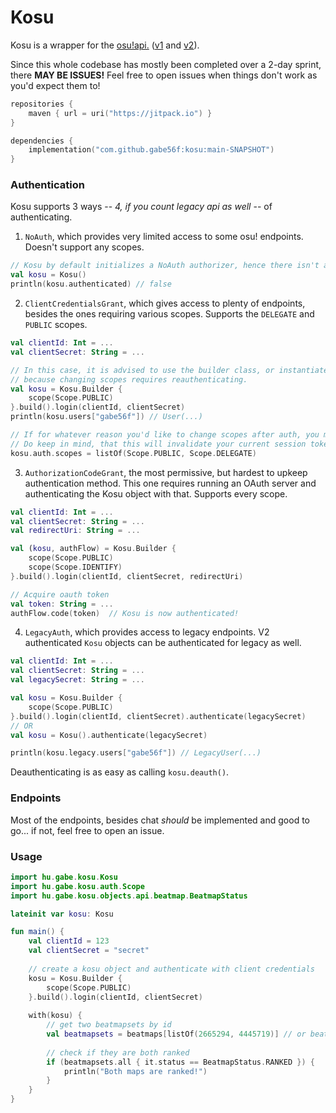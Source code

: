 # Kosu

Kosu is a wrapper for the [osu!api.] ([v1] and [v2]).

Since this whole codebase has mostly been completed over a 2-day sprint, there **MAY BE ISSUES!** Feel free to open issues when things don't work as you'd expect them to!

```kotlin
repositories {
    maven { url = uri("https://jitpack.io") }
}

dependencies {
    implementation("com.github.gabe56f:kosu:main-SNAPSHOT")
}
```

### Authentication

Kosu supports 3 ways -- *4, if you count legacy api as well* -- of authenticating.
1. `NoAuth`, which provides very limited access to some osu! endpoints. Doesn't support any scopes.
```kotlin
// Kosu by default initializes a NoAuth authorizer, hence there isn't a need to change anything.
val kosu = Kosu()
println(kosu.authenticated) // false
```

2. `ClientCredentialsGrant`, which gives access to plenty of endpoints, besides the ones requiring various scopes. Supports the `DELEGATE` and `PUBLIC` scopes.
```kotlin
val clientId: Int = ...
val clientSecret: String = ...

// In this case, it is advised to use the builder class, or instantiate the Kosu object with scopes filled out,
// because changing scopes requires reauthenticating.
val kosu = Kosu.Builder {
    scope(Scope.PUBLIC)
}.build().login(clientId, clientSecret)
println(kosu.users["gabe56f"]) // User(...)

// If for whatever reason you'd like to change scopes after auth, you may do so with the following line
// Do keep in mind, that this will invalidate your current session token
kosu.auth.scopes = listOf(Scope.PUBLIC, Scope.DELEGATE)
```

3. `AuthorizationCodeGrant`, the most permissive, but hardest to upkeep authentication method. This one requires running an OAuth server and authenticating the Kosu object with that. Supports every scope.
```kotlin
val clientId: Int = ...
val clientSecret: String = ...
val redirectUri: String = ...

val (kosu, authFlow) = Kosu.Builder {
    scope(Scope.PUBLIC)
    scope(Scope.IDENTIFY)
}.build().login(clientId, clientSecret, redirectUri)

// Acquire oauth token
val token: String = ...
authFlow.code(token)  // Kosu is now authenticated!
```

4. `LegacyAuth`, which provides access to legacy endpoints. V2 authenticated `Kosu` objects can be authenticated for legacy as well.
```kotlin
val clientId: Int = ...
val clientSecret: String = ...
val legacySecret: String = ...

val kosu = Kosu.Builder {
    scope(Scope.PUBLIC)
}.build().login(clientId, clientSecret).authenticate(legacySecret)
// OR
val kosu = Kosu().authenticate(legacySecret)

println(kosu.legacy.users["gabe56f"]) // LegacyUser(...)
```

Deauthenticating is as easy as calling `kosu.deauth()`.

### Endpoints

Most of the endpoints, besides chat *should* be implemented and good to go... if not, feel free to open an issue.

### Usage

```kotlin
import hu.gabe.kosu.Kosu
import hu.gabe.kosu.auth.Scope
import hu.gabe.kosu.objects.api.beatmap.BeatmapStatus

lateinit var kosu: Kosu

fun main() {
    val clientId = 123
    val clientSecret = "secret"
    
    // create a kosu object and authenticate with client credentials
    kosu = Kosu.Builder {
        scope(Scope.PUBLIC)
    }.build().login(clientId, clientSecret)
    
    with(kosu) {
        // get two beatmapsets by id
        val beatmapsets = beatmaps[listOf(2665294, 4445719)] // or beatmaps.get(listOf(...))
        
        // check if they are both ranked
        if (beatmapsets.all { it.status == BeatmapStatus.RANKED }) {
            println("Both maps are ranked!")
        }
    }
}
```

[osu!api.]: https://osu.ppy.sh/docs/index.html
[v2]: https://osu.ppy.sh/docs/index.html
[v1]: https://github.com/ppy/osu-api/wiki